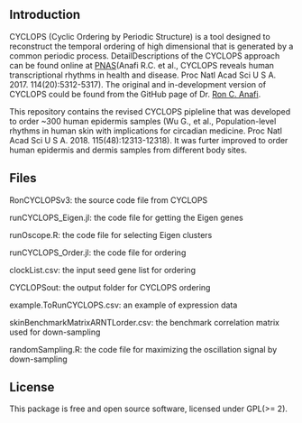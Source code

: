 ## Introduction

CYCLOPS (Cyclic Ordering by Periodic Structure) is a tool designed to reconstruct the temporal ordering of high dimensional 
that is generated by a common periodic process. DetailDescriptions of the CYCLOPS approach can be found online at 
[PNAS](http://www.pnas.org/content/early/2017/04/19/1619320114.full)(Anafi R.C. et al., CYCLOPS reveals human transcriptional
rhythms in health and disease. Proc Natl Acad Sci U S A. 2017. 114(20):5312-5317). The original and in-development version of
CYCLOPS could be found from the GitHub page of Dr. [Ron C. Anafi](https://github.com/ranafi). 

This repository contains the revised CYCLOPS pipleline that was developed to order ~300 human epidermis samples 
(Wu G., et al., Population-level rhythms in human skin with implications for circadian medicine. Proc Natl Acad Sci U S A. 2018. 115(48):12313-12318). It was furter improved to order human epidermis and dermis samples from different body sites. 

## Files

RonCYCLOPSv3: the source code file from CYCLOPS

runCYCLOPS_Eigen.jl: the code file for getting the Eigen genes

runOscope.R: the code file for selecting Eigen clusters

runCYCLOPS_Order.jl: the code file for ordering

clockList.csv: the input seed gene list for ordering

CYCLOPSout: the output folder for CYCLOPS ordering

example.ToRunCYCLOPS.csv: an example of expression data

skinBenchmarkMatrixARNTLorder.csv: the benchmark correlation matrix used for down-sampling

randomSampling.R: the code file for maximizing the oscillation signal by down-sampling

## License
This package is free and open source software, licensed under GPL(>= 2).

